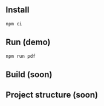
## Install

```
npm ci
```

## Run (demo)

```
npm run pdf
```

## Build (soon)

<!--
```
npm run build
```
-->
## Project structure (soon)

<!--
```
src/
  core/            - APIs from the Core
  apis/            - APIs exposed 
  components/      - React components
  constants/       - JavaScript or CSS constants
  event-listeners/ - Listeners for the Core events
  helpers/         - Reused functions
  redux/           - Redux files for state managing
  lib/             - Lib folder created upon npm install, used for dev testing only
```
-->
